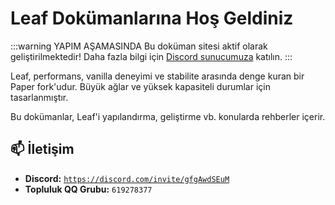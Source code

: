 # Leaf Dokümanlarına Hoş Geldiniz
:::warning YAPIM AŞAMASINDA
Bu doküman sitesi aktif olarak geliştirilmektedir! 
Daha fazla bilgi için [Discord sunucumuza](https://discord.gg/gfgAwdSEuM) katılın.
:::

Leaf, performans, vanilla deneyimi ve stabilite arasında denge kuran bir Paper fork'udur. Büyük ağlar ve yüksek kapasiteli durumlar için tasarlanmıştır.

Bu dokümanlar, Leaf'i yapılandırma, geliştirme vb. konularda rehberler içerir.

## 📫 İletişim
- **Discord:** [`https://discord.com/invite/gfgAwdSEuM`](https://discord.com/invite/gfgAwdSEuM)
- **Topluluk QQ Grubu:** `619278377`